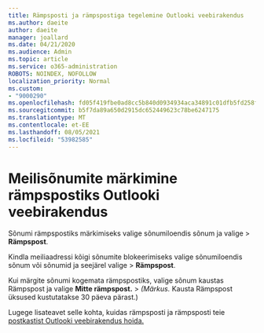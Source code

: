 ```yaml
---
title: Rämpsposti ja rämpspostiga tegelemine Outlooki veebirakendus
ms.author: daeite
author: daeite
manager: joallard
ms.date: 04/21/2020
ms.audience: Admin
ms.topic: article
ms.service: o365-administration
ROBOTS: NOINDEX, NOFOLLOW
localization_priority: Normal
ms.custom:
- "9000290"
ms.openlocfilehash: fd05f419fbe0ad8cc5b840d0934934aca34891c01dfb5fd258f9deba3e63ec0f
ms.sourcegitcommit: b5f7da89a650d2915dc652449623c78be6247175
ms.translationtype: MT
ms.contentlocale: et-EE
ms.lasthandoff: 08/05/2021
ms.locfileid: "53982585"
---
```

# <a name="mark-email-messages-as-junk-in-outlook-on-the-web"></a>Meilisõnumite märkimine rämpspostiks Outlooki veebirakendus

Sõnumi rämpspostiks märkimiseks valige sõnumiloendis sõnum ja valige  >  **Rämpspost**.

Kindla meiliaadressi kõigi sõnumite blokeerimiseks valige sõnumiloendis sõnum või sõnumid ja seejärel valige  >  **Rämpspost**.

Kui märgite sõnumi kogemata rämpspostiks, valige sõnum kaustas Rämpspost ja valige **Mitte rämpspost.**  >   *(Märkus.* Kausta Rämpspost üksused kustutatakse 30 päeva pärast.)

Lugege lisateavet selle kohta, kuidas rämpsposti ja rämpsposti teie [postkastist Outlooki veebirakendus hoida.](https://support.office.com/article/db786e79-54e2-40cc-904f-d89d57b7f41d)